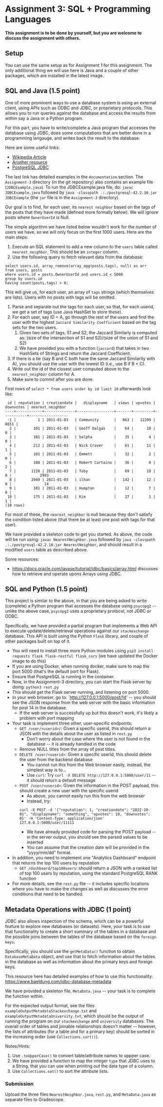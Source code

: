 # Assignment 3: SQL + Programming Languages

**This assignment is to be done by yourself, but you are welcome to discuss the assignment with others.**

## Setup 
You can use the same setup as for Assignment 1 for this assignment. The only additional thing we will use here is Java and a couple of other packages, which are installed in the latest image.

## SQL and Java (1.5 point)
One of more prominent ways to use a database system is using an external client, using APIs such as ODBC and JDBC, or proprietary protocols.
This allows you to run queries against the database and access the results from within say a Java or a Python program.

For this part, you have to write/complete a Java program that accesses the database using JDBC, does some computations that are better done in a
programming langauge, and writes back the result to the database.

Here are some useful links:
- [Wikipedia Article](http://en.wikipedia.org/wiki/Java_Database_Connectivity)
- [Another resource](http://www.mkyong.com/java/how-do-connect-to-postgresql-with-jdbc-driver-java/)
- [PostgreSQL JDBC](http://jdbc.postgresql.org/index.html)

The last link has detailed examples in the `documentation` section. The `Assignment-3` directory (in the git repository) also contains an example 
file (`JDBCExample.java`). To run the JDBCExample.java file, do: 
`javac JDBCExample.java` followed by `java -classpath .:./postgresql-42.2.10.jar JDBCExample` (the `jar` file is in the `Assignment-3` directory).


Our goal is to find, for each user, its `nearest neighbor` based on the tags of the posts that they have made (defined more formally below). We will ignore posts where `OwnerUserId` is Null.

The simple algorithm we have listed below wouldn't work for the number of users we have, so we will only focus on the first 1000 users.
Here are the main steps:

1. Execute an SQL statement to add a new column to the `users` table called `nearest_neighbor`. This should be an `integer` column.
1. Use the following query to fetch relevant data from the database: 
```
select users.id, array_remove(array_agg(posts.tags), null) as arr
from users, posts 
where users.id = posts.OwnerUserId and users.id < 5000 
group by users.id
having count(posts.tags) > 0;
```
This will give us, for each user, an array of `tags` strings (which themselves are lists). Users with no posts with tags will be omitted.
1. Parse and separate out the tags for each user, so that, for each userid, we get a set of tags (use Java HashSet to store these).
1. For each user, say ID = A, go through the rest of the users and find the user with the highest `Jaccard Similarity Coefficient` based on the tag sets for the two users.
    1. Given two sets of tags, S1 and S2, the Jaccard Similarly is computed as: (size of the intersection of S1 and S2)/(size of the union of S1 and S2)
    1. We have provided you with a function (`jaccard`) that takes in two HashSets of Strings and return the Jaccard Coefficient.
1. If there is a tie (say B and C both have the same Jaccard Similarity with A), you should use the user with the lowest ID (i.e., use B if B < C).
1. Write out the id of the closest user computed above to the `nearest_neighbor` column for A.
1. Make sure to commit after you are done.

First rows of `select * from users order by id limit 10` afterwards look like:
```
 id | reputation | creationdate |   displayname   | views | upvotes | downvotes | nearest_neighbor
----+------------+--------------+-----------------+-------+---------+-----------+------------------
 -1 |          1 | 2011-01-03   | Community       |   863 |   12299 |      8651 |
  2 |        101 | 2011-01-03   | Geoff Dalgas    |    64 |      10 |         0 |
  3 |        101 | 2011-01-03   | balpha          |    35 |       4 |         0 |
  4 |        212 | 2011-01-03   | Nick Craver     |    61 |      11 |         1 |
  5 |        101 | 2011-01-03   | Emmett          |    32 |       2 |         0 |
  6 |        100 | 2011-01-03   | Robert Cartaino |    36 |       0 |         2 |
  7 |       1128 | 2011-01-03   | Toby            |    69 |      18 |         0 |             2993
  8 |       2949 | 2011-01-03   | ilhan           |   142 |      12 |         0 |               14
  9 |        101 | 2011-01-03   | Humpton         |    12 |       7 |         0 |
 10 |        175 | 2011-01-03   | Kim             |    27 |       1 |         1 |
(10 rows)
```

For most of these, the `nearest_neighbor` is null because they don't satisfy the condition listed above (that there be at least one post with tags for that user).

We have provided a skeleton code to get you started. As above, the code will be run using: `javac NearestNeighbor.java` followed by `java -classpath
.:./postgresql-42.2.10.jar NearestNeighbor`, and should result in a modified `users` table as described above.

Some resources:
- https://docs.oracle.com/javase/tutorial/jdbc/basics/array.html discusses how to retrieve and operate upons Arrays using JDBC.

## SQL and Python (1.5 point)
This project is similar to the above, in that you are being asked to write (complete) a Python program that accesses the database using `psycopg2` -- unlike
the above case, `psycopg2` uses a proprietary protocol, not JDBC or ODBC.

Specifically, we have provided a partial program that implements a Web API to execute update/delete/retrieval operations against our `stackexchange` database. This API
is built using the Python `Flask` library, and couple of other packages built on top of it. 
- You will need to install three more Python modules using `pip3 install requests flask flask-restful flask_cors` (we have updated the Docker image to do this)
- If you are using Docker, when running docker, make sure to map the port 5000 (that's the default port for Flask).
- Ensure that PostgreSQL is running in the container.
- Now, in the Assignment-3 directory, you can start the Flask server by doing: `python3 rest.py`
- This should get the Flask server running, and listening on port 5000.
- In your web browser, go to: `http://127.0.0.1:5000/post/14' -- you should see the JSON response from the web server with the basic information for post 14 in the database.
    - If the web server is successfully up but this doesn't work, it's likely a problem with port mapping
- Your task is implement three other, user-specific endpoints:
    - `GET /user/<userid>/`: Given a specific userid, this should return a JSON with the details about the user as listed in `rest.py`
        - Don't worry about the case where the user is not found in the database -- it is already handled in the code
	- Remove NULL titles from the array of post titles.
    - `DELETE /user/<userid>`: Given a specific userid, this should delete the user from the backend database
        - You cannot run this from the Web browser easily, instead, the simplest way is to...
        - Use `curl`: Try `curl -X DELETE http://127.0.0.1:5000/user/11` -- it should return a default message
    - `POST /user/<userid>`: Given the information in the POST payload, this should create a new user with the specific userid
        - As above, you cannot easily run this from the web browser
        - Instead, try: 
        ```
        curl -X POST -d '{"reputation": 1, "creationdate": "2022-10-01", "displayname": "something", "upvotes": 10, "downvotes": 0}' -H 'Content-Type: application/json'  127.0.0.1:5000/user/11111
        ```
        - We have already provided code for parsing the POST payload -- in the server output, you should see the parsed values to be inserted
        - You can assume that the creation date will be provided in the "yyyy/mm/dd" format.
- In addition, you need to implement one "Analytics Dashboard" endpoint that returns the top 100 users by reputation 
    - `GET /dashboard/top100users`: should return a JSON with a ranked list of top 100 users by reputation, using the standard PostgreSQL RANK function
- For more details, see the `rest.py` file -- it includes specific locations where you have to make the changes as well as discusses the error conditions that need to be
handled.

## Metadata Operations with JDBC (1 point)
JDBC also allows inspection of the schema, which can be a powerful feature to explore new databases (or datasets). Here, your task is to use that functionality to create a short summary of the tables in a database and the possible joins between the tables of the database based on the `foreign keys`.

Specifically, you should use the `getMetaData()` function to obtain `DatabaseMetaData` object, and use that to fetch information about the tables in the database as well as information about the primary keys and foreign keys. 

This resource here has detailed examples of how to use this functionality: https://www.baeldung.com/jdbc-database-metadata

We have provided a skeleton file, `MetaData.java` -- your task is to complete the function within.

For the expected output format, see the files `exampleOutputMetadataStackexchange.txt` and `exampleOutputMetadataUniversity.txt`, which should be the output of running the program on our `stackexchange` and `university` databases. The overall order of tables and joinable relationships doesn't matter -- however, the lists of attributes (for a table and for a primary key) should be sorted in the increasing order (use `Collections.sort()`).

Notes/Hints:
1. Use `.toUpperCase()` to convert table/attribute names to uppper case.
1. We have provided a function to map the integer `type` that JDBC uses to a String, that you can use when printing out the data type of a column.
1. Use `Collections.sot()` to sort the attribute lists.


### Submission
Upload the three files `NearestNeighbor.java`, `rest.py`, and `MetaData.java` as separate files to Gradescope.
